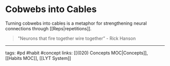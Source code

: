 # Cobwebs into Cables
Turning cobwebs into cables is a metaphor for strengthening neural connections through [[Reps|repetitions]].

> "Neurons that fire together wire together” - Rick Hanson

---
tags: #pd #habit #concept
links:  [[(020) Concepts MOC|Concepts]], [[Habits MOC]], [[LYT System]]